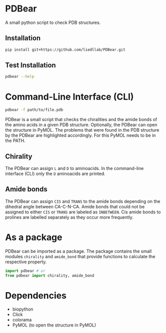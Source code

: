 # PDBear

A small python script to check PDB structures.

## Installation

```bash
pip install git+https://github.com/liedllab/PDBear.git
```

## Test Installation

```bash
pdbear --help
```

# Command-Line Interface (CLI)
```bash
pdbear -f path/to/file.pdb
```

PDBear is a small script that checks the chiralities and the amide bonds of the amino acids in a 
given PDB structure. Optionally, the PDBear can open the structure in PyMOL. The problems that were
found in the PDB structure by the PDBear are highlighted accordingly. For this PyMOL needs to be in
the PATH.

## Chirality

The PDBear can assign `L` and `D` to aminoacids. In the command-line interface (CLI) only the `D`
aminoacids are printed.

## Amide bonds

The PDBear can assign `CIS` and `TRANS` to the amide bonds depending on the dihedral angle between
CA-C-N-CA. Amide bonds that could not be assigned to either `CIS` or `TRANS` are labeled as
`INBETWEEN`.
Cis amide bonds to prolines are labelled separately as they occur more frequently.

# As a package

PDBear can be imported as a package. The package contains the small modules `chirality` and
`amide_bond` that provide functions to calculate the respective property.

```python
import pdbear # or
from pdbear import chirality, amide_bond
```

# Dependencies

- biopython
- Click
- colorama
- PyMOL (to open the structure in PyMOL)

